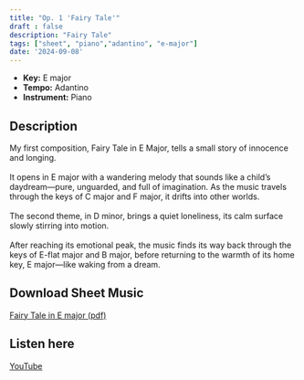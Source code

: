 ```yaml
---
title: "Op. 1 'Fairy Tale'"
draft : false
description: "Fairy Tale"
tags: ["sheet", "piano","adantino", "e-major"]
date: '2024-09-08'
---
```


- **Key:** E major
- **Tempo:** Adantino 
- **Instrument:** Piano

<!--more-->
## Description

My first composition, Fairy Tale in E Major, tells a small story of innocence and longing. <br>
<br>
It opens in E major with a wandering melody that sounds like a child’s daydream—pure, unguarded, and full of imagination. As the music travels through the keys of C major and F major, it drifts into other worlds.<br>
<br>The second theme, in D minor, brings a quiet loneliness, its calm surface slowly stirring into motion. <br>
<br>
After reaching its emotional peak, the music finds its way back through the keys of E-flat major and B major, before returning to the warmth of its home key, E major—like waking from a dream.


 ## Download Sheet Music

[Fairy Tale in E major (pdf)](/pdf/FT.pdf)

 ## Listen here 
 
 [YouTube](https://youtu.be/intf-cDA4OQ)